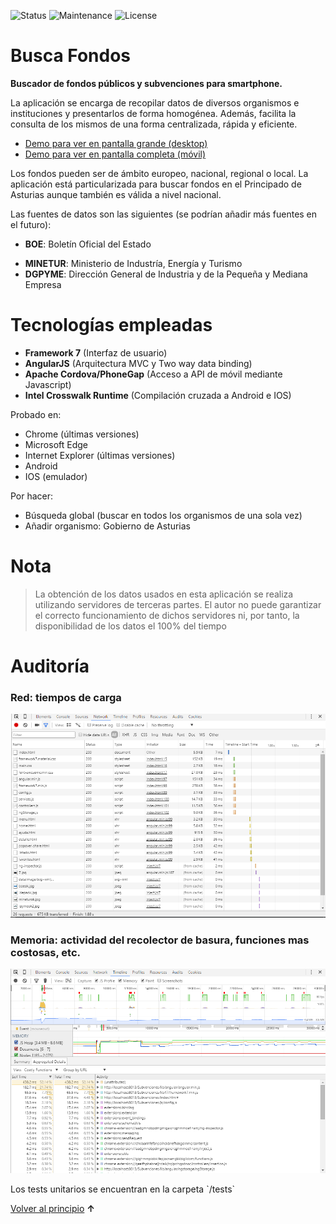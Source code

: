 ![Status](https://img.shields.io/badge/status-ok-green.svg) ![Maintenance](https://img.shields.io/maintenance/yes/2016.svg?maxAge=2592000) ![License](https://img.shields.io/dub/l/vibe-d.svg?maxAge=2592000)



# Busca Fondos

<p><strong>Buscador de fondos públicos y subvenciones para smartphone.</strong></p>

La aplicación se encarga de recopilar datos de diversos organismos e instituciones y presentarlos de forma homogénea. Además, facilita la consulta de los mismos de una forma centralizada, rápida y eficiente. 

<ul>
<li>
<a href="http://mobt.me/XfEa" target="_blank">
Demo para ver en pantalla grande (desktop)</a>
</li>
<li>
<a href="http://yagolopez.github.io/Buscador_Subvenciones/index.html" target="_blank">
Demo para ver en pantalla completa (móvil)</a>
</li>
</ul>


Los fondos pueden ser de ámbito europeo, nacional, regional o local. La aplicación está particularizada para buscar fondos en el Principado de Asturias aunque también es válida a nivel nacional.

Las fuentes de datos son las siguientes (se podrían añadir más fuentes en el futuro):

- **BOE**: Boletín Oficial del Estado
<!-- - **IDEPA**: Institudo para el Desarrollo Económico del Principado de Asturias -->
- **MINETUR**: Ministerio de Industría, Energía y Turismo
- **DGPYME**: Dirección General de Industria y de la Pequeña y Mediana Empresa
<!-- - **BDNS**: Base de Datos Nacional de Subvenciones -->

<h1>Tecnologías empleadas</h1>

- **Framework 7** (Interfaz de usuario)
- **AngularJS** (Arquitectura MVC y Two way data binding)
- **Apache Cordova/PhoneGap** (Acceso a API de móvil mediante Javascript)
- **Intel Crosswalk Runtime** (Compilación cruzada a Android e IOS)

Probado en:

- Chrome (últimas versiones)
- Microsoft Edge
- Internet Explorer (últimas versiones)
- Android
- IOS (emulador)

Por hacer:

- Búsqueda global (buscar en todos los organismos de una sola vez)
- Añadir organismo: Gobierno de Asturias




# Nota

>
>La obtención de los datos usados en esta aplicación se realiza utilizando servidores de terceras partes. El autor no puede garantizar el correcto funcionamiento de dichos servidores ni, por tanto, la disponibilidad de los datos el 100% del tiempo
>



# Auditoría

<h3>Red: tiempos de carga</h3>

![Red](auditoria/network.png "")
<br/>
<h3>Memoria: actividad del recolector de basura, funciones mas costosas, etc.</h3>

![Memoria](auditoria/timeline.png "")



<p>Los tests unitarios se encuentran en la carpeta `/tests`</p>

<p><a href="#">Volver al principio</a> <b>↑</b></p>
